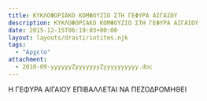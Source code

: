 ```yaml
---
title: ΚΥΚΛΟΦΟΡΙΑΚΟ ΚΟΜΦΟΥΖΙΟ ΣΤΗ ΓΕΦΥΡΑ ΑΙΓΑΙΟΥ
description: ΚΥΚΛΟΦΟΡΙΑΚΟ ΚΟΜΦΟΥΖΙΟ ΣΤΗ ΓΕΦΥΡΑ ΑΙΓΑΙΟΥ
date: 2015-12-15T06:19:03+00:00
layout: layouts/drastiriotites.njk
tags:
  - "Αρχείο"
attachment:
  - 2010-09-yyyyyyZyyyyyyyZyyyyyyyyyy.doc
---
```


Η ΓΕΦΥΡΑ ΑΙΓΑΙΟΥ ΕΠΙΒΑΛΛΕΤΑΙ ΝΑ ΠΕΖΟΔΡΟΜΗΘΕΙ

<!-- excerpt -->
